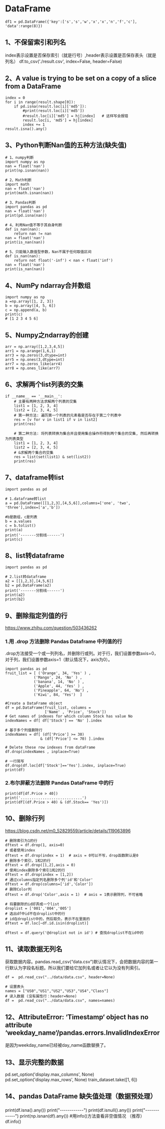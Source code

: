 # DataFrame
```
df1 = pd.DataFrame({'key':['s','s','w','x','x','n','f','c'], 'data':range(8)})
```

## 1、不保留索引和列名
index表示设置是否保存索引（就是行号）,header表示设置是否保存表头（就是列名）
df.to_csv('./result.csv', index=False, header=False)

## 2、A value is trying to be set on a copy of a slice from a DataFrame
```
index = 0
for i in range(result.shape[0]):
    if pd.isna(result.loc[i]['md5']):
        #print(result.loc[i]['md5'])
		#result.loc[i]['md5'] = hj[index]	# 这样写会报错
        result.loc[i, 'md5'] = hj[index]
        index += 1
result.isna().any()
```

## 3、Python判断Nan值的五种方法(缺失值)
```
# 1、numpy判断
import numpy as np
nan = float('nan')
print(np.isnan(nan))

# 2、Math判断
import math
nan = float('nan')
print(math.isnan(nan))

# 3、Pandas判断
import pandas as pd
nan = float('nan')
print(pd.isna(nan))

# 4、利用Nan值不等于其自身判断
def is_nan(nan):
    return nan != nan
nan = float('nan')
print(is_nan(nan))

# 5、只能输入数值型参数，Nan不属于任何取值区间
def is_nan(nan):
    return not float('-inf') < nan < float('inf')
nan = float('nan')
print(is_nan(nan))
```

## 4、NumPy ndarray合并数组
```
import numpy as np
a =np.array([1, 2, 3])
b = np.array([4, 5, 6])
c = np.append(a, b)
print(c)
# [1 2 3 4 5 6]
```

## 5、Numpy之ndarray的创建
```
arr = np.array([1,2,3,4,5])
arr1 = np.arange(1,6,1)
arr3 = np.zeros(3,dtype=int)
arr5 = np.ones(3,dtype=int)
arr7 = np.zeros_like(arr4)
arr8 = np.ones_like(arr7)
```

## 6、求解两个list列表的交集
```
if __name__ == '__main__':
    # 主要有两种方法求解两个列表的交集
    list1 = [1, 2, 3, 4]
    list2 = [2, 3, 4, 5]
    # 第一种方法: 遍历第一个列表的元素看是否存在于第二个列表中
    res = [v for v in list1 if v in list2]
    print(res)
 
    # 第二种方法: 将列表转换为集合并且使用集合操作符得到两个集合的交集, 然后再转换为列表类型
    list1 = [1, 2, 3, 4]
    list2 = [2, 3, 4, 5]
    # &求解两个集合的交集
    res = list(set(list1) & set(list2))
    print(res)
```

## 7、dataframe转list
```
import pandas as pd

# 1.dataframe转list
a = pd.DataFrame([[1,2,3],[4,5,6]],columns=['one', 'two', 'three'],index=['a','b'])

#b是数组，c是列表
b = a.values
c = b.tolist()
print(a)
print('-------分割线------')
print(c)
```

## 8、list转dataframe
```
import pandas as pd

# 2.list转dataframe
a2 = [[1,2,3],[4,5,6]]
b2 = pd.DataFrame(a2)
print('-------分割线------')
print(a2)
print(b2)
```

## 9、删除指定列值的行
https://www.zhihu.com/question/503436262
### 1.用 .drop 方法删除 Pandas Dataframe 中列值的行
.drop方法接受一个或一列列名，并删除行或列。对于行，我们设置参数axis=0，对于列，我们设置参数axis=1（默认情况下，axis为0）。
```
import pandas as pd
fruit_list = [ ('Orange', 34, 'Yes' ) ,
             ('Mango', 24, 'No' ) ,
             ('banana', 14, 'No' ) ,
             ('Apple', 44, 'Yes' ) ,
             ('Pineapple', 64, 'No') ,
             ('Kiwi', 84, 'Yes')  ]
  
#Create a DataFrame object
df = pd.DataFrame(fruit_list, columns = 
                  ['Name' , 'Price', 'Stock']) 
# Get names of indexes for which column Stock has value No
indexNames = df[ df['Stock'] == 'No' ].index

# 基于多个列值删除行
indexNames = df[ (df['Price'] >= 30)
                & (df['Price'] <= 70) ].index

# Delete these row indexes from dataFrame
df.drop(indexNames , inplace=True)

# 一行简写
df.drop(df.loc[df['Stock']=='Yes'].index, inplace=True)
print(df)
```
### 2.布尔屏蔽方法删除 Pandas DataFrame 中的行
```
print(df[df.Price > 40])
print('............................')
print(df[(df.Price > 40) & (df.Stock== 'Yes')])
```

## 10、删除行列
https://blog.csdn.net/m0_52829559/article/details/119063896
```
# 删除索引为1的行
dftest = df.drop(1, axis=0)
# 或者使用index
dftest = df.drop(index = 1)  # axis = 0可以不写，drop函数默认是0
# 删除多个索引，1和2的行
dftest = df.drop([1,2],axis = 0)
# 使用index删除多个索引1和2的行
dftest = df.drop(index = [1,2])  
# 通过columns指定列名删除多个列'id'和'Color'
dftest = df.drop(columns=['id','Color'])
# 删除Color列
dftest = df.drop('Color',axis = 1)  # axis = 1表示删除列，不可省略

# 将要删除的id好弄成一个list
droplist = ['001','004','005']
# 选出df中id不在droplist中的行
# id在droplist中的，然后取负，表示不在里面的
dftest = df.loc[~df.id.isin(droplist)]

dftest = df.query('@droplist not in id') # 查找droplist不在id中的
```

## 11、读取数据无列名
获取数据内容。pandas.read_csv(“data.csv”)默认情况下，会把数据内容的第一行默认为字段名标题。所以我们要给它加列名或者让它以为没有列索引。
```
df =  pd.read_csv("../data/data.csv", header=None)

# 设置表头
names = ["US0","US1","US2","US3","US4","Class"]
# 读入数据 (没有属性行：header=None)
df =  pd.read_csv("../data/data.csv", names=names)
```

## 12、AttributeError: ‘Timestamp‘ object has no attribute ‘weekday_name‘/pandas.errors.InvalidIndexError
是因为weekday_name已经被day_name函数替换了。

## 13、显示完整的数据
pd.set_option('display.max_columns', None)
pd.set_option('display.max_rows', None)
train_dataset.take([1, 6])

## 14、pandas DataFrame 缺失值处理（数据预处理）

### 
print(df.isna().any())
print("------------")
print(df.isnull().any())
print("------------")
print(np.isnan(df).any())
#用info()方法查看非空值情况  （推荐）
df.info()












